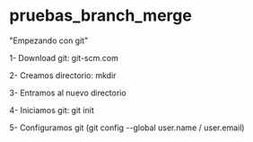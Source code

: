 # pruebas_branch_merge

"Empezando con git"

1- Download git:  git-scm.com

2- Creamos directorio: mkdir <nuevo directorio>
  
3- Entramos al nuevo directorio
  
4- Iniciamos git: git init
  
5- Configuramos git (git config --global user.name / user.email)
  

